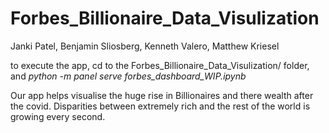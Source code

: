 # Forbes_Billionaire_Data_Visulization
Janki Patel,
Benjamin Sliosberg,
Kenneth Valero,
Matthew Kriesel 

to execute the app, cd to the Forbes_Billionaire_Data_Visulization/ folder, and *python -m panel serve forbes_dashboard_WIP.ipynb*

Our app helps visualise the huge rise in Billionaires and there wealth after the covid. Disparities between extremely rich and the rest of the world is growing every second.
